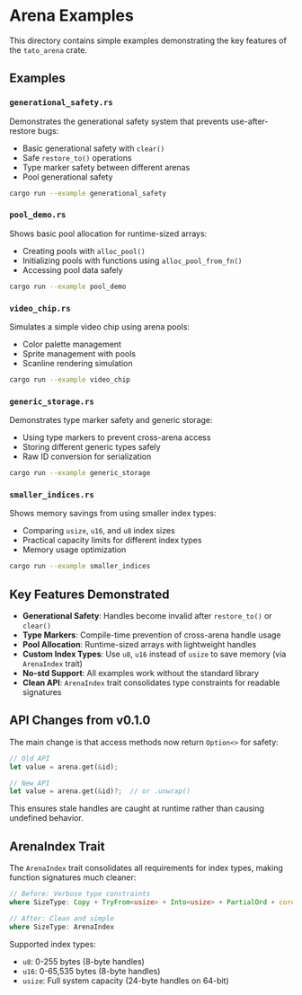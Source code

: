 # Arena Examples

This directory contains simple examples demonstrating the key features of the `tato_arena` crate.

## Examples

### `generational_safety.rs`
Demonstrates the generational safety system that prevents use-after-restore bugs:
- Basic generational safety with `clear()`
- Safe `restore_to()` operations
- Type marker safety between different arenas
- Pool generational safety

```bash
cargo run --example generational_safety
```

### `pool_demo.rs`
Shows basic pool allocation for runtime-sized arrays:
- Creating pools with `alloc_pool()`
- Initializing pools with functions using `alloc_pool_from_fn()`
- Accessing pool data safely

```bash
cargo run --example pool_demo
```

### `video_chip.rs`
Simulates a simple video chip using arena pools:
- Color palette management
- Sprite management with pools
- Scanline rendering simulation

```bash
cargo run --example video_chip
```

### `generic_storage.rs`
Demonstrates type marker safety and generic storage:
- Using type markers to prevent cross-arena access
- Storing different generic types safely
- Raw ID conversion for serialization

```bash
cargo run --example generic_storage
```

### `smaller_indices.rs`
Shows memory savings from using smaller index types:
- Comparing `usize`, `u16`, and `u8` index sizes
- Practical capacity limits for different index types
- Memory usage optimization

```bash
cargo run --example smaller_indices
```

## Key Features Demonstrated

- **Generational Safety**: Handles become invalid after `restore_to()` or `clear()`
- **Type Markers**: Compile-time prevention of cross-arena handle usage
- **Pool Allocation**: Runtime-sized arrays with lightweight handles
- **Custom Index Types**: Use `u8`, `u16` instead of `usize` to save memory (via `ArenaIndex` trait)
- **No-std Support**: All examples work without the standard library
- **Clean API**: `ArenaIndex` trait consolidates type constraints for readable signatures

## API Changes from v0.1.0

The main change is that access methods now return `Option<>` for safety:

```rust
// Old API
let value = arena.get(&id);

// New API  
let value = arena.get(&id)?;  // or .unwrap()
```

This ensures stale handles are caught at runtime rather than causing undefined behavior.

## ArenaIndex Trait

The `ArenaIndex` trait consolidates all requirements for index types, making function signatures much cleaner:

```rust
// Before: Verbose type constraints
where SizeType: Copy + TryFrom<usize> + Into<usize> + PartialOrd + core::ops::Add<Output = SizeType>

// After: Clean and simple
where SizeType: ArenaIndex
```

Supported index types:
- `u8`: 0-255 bytes (8-byte handles)
- `u16`: 0-65,535 bytes (8-byte handles) 
- `usize`: Full system capacity (24-byte handles on 64-bit)